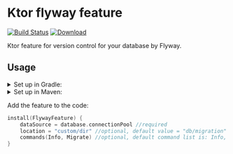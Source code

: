 # Ktor flyway feature
[![Build Status](https://travis-ci.org/viartemev/ktor-flyway-feature.svg?branch=master)](https://travis-ci.org/viartemev/ktor-flyway-feature)
[ ![Download](https://api.bintray.com/packages/viartemev/Maven/ktor-flyway-feature/images/download.svg) ](https://bintray.com/viartemev/Maven/ktor-flyway-feature/_latestVersion)

Ktor feature for version control for your database by Flyway.

## Usage
<details><summary>Set up in Gradle:</summary>

```groovy
repositories {
    jcenter()
}

dependencies {
    implementation("com.viartemev:ktor-flyway-feature:$ktor_flyway_feature_version")
}
```
</details>

<details><summary>Set up in Maven:</summary>

```xml
<repositories>
    <repository>
        <id>jcenter</id>
        <url>https://jcenter.bintray.com/</url>
    </repository>
</repositories>

<dependency>
  <groupId>com.viartemev</groupId>
  <artifactId>ktor-flyway-feature</artifactId>
  <version>${ktor_flyway_feature_version}</version>
</dependency>
```
</details>

Add the feature to the code:
```kotlin
install(FlywayFeature) {
    dataSource = database.connectionPool //required
    location = "custom/dir" //optional, default value = "db/migration"
    commands(Info, Migrate) //optional, default command list is: Info, Migrate
}
```
